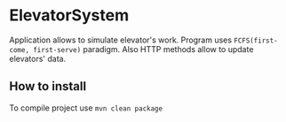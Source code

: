 # ElevatorSystem

Application allows to simulate elevator's work. Program uses `FCFS(first-come, first-serve)` paradigm. Also HTTP methods allow to update elevators' data.

## How to install

To compile project use `mvn clean package`



